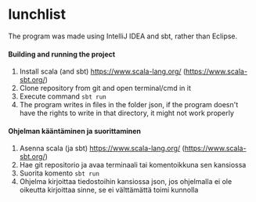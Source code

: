 # lunchlist

The program was made using IntelliJ IDEA and sbt, rather than Eclipse.

#### Building and running the project
1. Install scala (and sbt) https://www.scala-lang.org/ (https://www.scala-sbt.org/)
2. Clone repository from git and open terminal/cmd in it
3. Execute command `sbt run`
4. The program writes in files in the folder json, if the program doesn't have the rights to write in that directory, it might not work properly

#### Ohjelman kääntäminen ja suorittaminen
1. Asenna scala (ja sbt) https://www.scala-lang.org/ (https://www.scala-sbt.org/)
2. Hae git repositorio ja avaa terminaali tai komentoikkuna sen kansiossa
3. Suorita komento `sbt run`
4. Ohjelma kirjoittaa tiedostoihin kansiossa json, jos ohjelmalla ei ole oikeutta kirjoittaa sinne, se ei välttämättä toimi kunnolla

